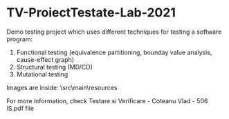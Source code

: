 # TV-ProiectTestate-Lab-2021

Demo testing project which uses different techniques for testing a software program:
1. Functional testing (equivalence partitioning, bounday value analysis, cause-effect graph)
2. Structural testing (MD/CD)
3. Mutational testing

Images are inside: \src\main\resources


For more information, check Testare si Verificare - Coteanu Vlad - 506 IS.pdf file
